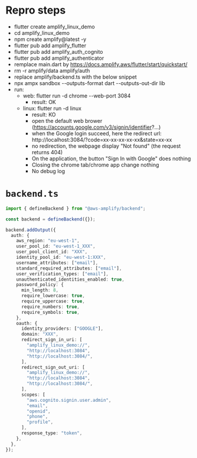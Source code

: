 # Repro steps
* flutter create amplify_linux_demo
* cd amplify_linux_demo
* npm create amplify@latest -y
* flutter pub add amplify_flutter
* flutter pub add amplify_auth_cognito
* flutter pub add amplify_authenticator
* remplace main.dart by https://docs.amplify.aws/flutter/start/quickstart/
* rm -r amplify/data amplify/auth
* replace amplify/backend.ts with the below snippet
* npx ampx sandbox --outputs-format dart --outputs-out-dir lib
* run:
    * web: flutter run -d chrome --web-port 3084
        * result: OK
    * linux: flutter run -d linux
        * result: KO
        * open the default web brower (https://accounts.google.com/v3/signin/identifier?...)
        * when the Google login succeed, here the redirect url: http://localhost:3084/?code=xx-xx-xx-xx-xx&state=xx-xx
        * no redirection, the webpage display "Not found" (the request returns 404)
        * On the application, the button "Sign In with Google" does nothing 
        * Closing the chrome tab/chrome app change nothing
        * No debug log

# `backend.ts`

```ts
import { defineBackend } from "@aws-amplify/backend";

const backend = defineBackend({});

backend.addOutput({
  auth: {
    aws_region: "eu-west-1",
    user_pool_id: "eu-west-1_XXX",
    user_pool_client_id: "XXX",
    identity_pool_id: "eu-west-1:XXX",
    username_attributes: ["email"],
    standard_required_attributes: ["email"],
    user_verification_types: ["email"],
    unauthenticated_identities_enabled: true,
    password_policy: {
      min_length: 8,
      require_lowercase: true,
      require_uppercase: true,
      require_numbers: true,
      require_symbols: true,
    },
    oauth: {
      identity_providers: ["GOOGLE"],
      domain: "XXX",
      redirect_sign_in_uri: [
        "amplify_linux_demo://",
        "http://localhost:3084",
        "http://localhost:3084/",
      ],
      redirect_sign_out_uri: [
        "amplify_linux_demo://",
        "http://localhost:3084",
        "http://localhost:3084/",
      ],
      scopes: [
        "aws.cognito.signin.user.admin",
        "email",
        "openid",
        "phone",
        "profile",
      ],
      response_type: "token",
    },
  },
});

```